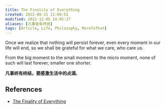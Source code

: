 ```yaml
---
title: The Finality of Everything
created: 2022-08-31 11:09:51
modified: 2022-12-05 14:05:27
aliases: [凡事皆有终结]
tags: [Article, Life, Philosophy, MoreToThat]
---
```


Once we realize that nothing will persist forever, even every moment in our life will end, so we shall be grateful for what we care, who care us.

From the big moment to the small moment to the micro moment, none of such will last forever, smaller one shorter.

**凡事终有终结，要感激生活中的点滴**。

## References

- [The Finality of Everything](https://moretothat.com/the-finality-of-everything/)
